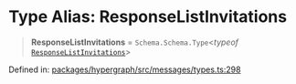 # Type Alias: ResponseListInvitations

> **ResponseListInvitations** = `Schema.Schema.Type`\<*typeof* [`ResponseListInvitations`](../variables/ResponseListInvitations.md)\>

Defined in: [packages/hypergraph/src/messages/types.ts:298](https://github.com/hashirpm/hypergraph/blob/ab4ea1cdb9430798142e0d735aac9d31c2cf0ae0/packages/hypergraph/src/messages/types.ts#L298)
